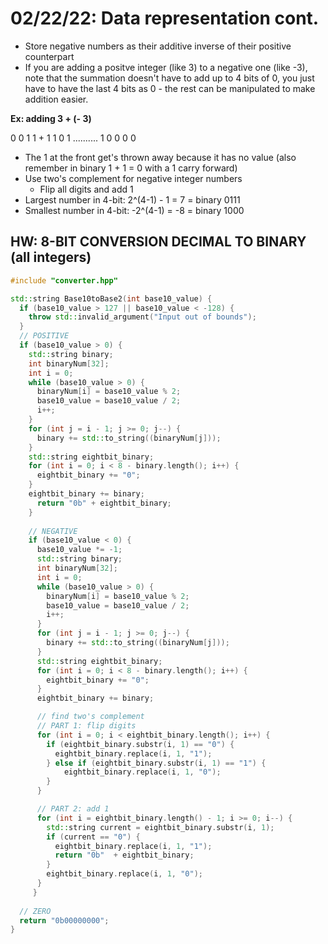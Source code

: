 # 02/22/22: Data representation cont.

- Store negative numbers as their additive inverse of their positive counterpart
- If you are adding a positve integer (like 3) to a negative one (like -3), note that the summation doesn't have to add up to 4 bits of 0, you just have to have the last 4 bits as 0 - the rest can be manipulated to make addition easier.

**Ex: adding 3 + (- 3)**

  0 0 1 1
\+ 1 1 0 1
..........
1 0 0 0 0 

- The 1 at the front get's thrown away because it has no value (also remember in binary 1 + 1 = 0 with a 1 carry forward)
- Use two's complement for negative integer numbers 
  - Flip all digits and add 1 
- Largest number in 4-bit: 2^(4-1) - 1 = 7 = binary 0111
- Smallest number in 4-bit: -2^(4-1) = -8 = binary 1000

## HW: 8-BIT CONVERSION DECIMAL TO BINARY (all integers)
``` cpp
#include "converter.hpp"

std::string Base10toBase2(int base10_value) {
  if (base10_value > 127 || base10_value < -128) {
    throw std::invalid_argument("Input out of bounds");
  }
  // POSITIVE
  if (base10_value > 0) {
    std::string binary;
    int binaryNum[32];
    int i = 0;
    while (base10_value > 0) {
      binaryNum[i] = base10_value % 2;
      base10_value = base10_value / 2;
      i++;
    }
    for (int j = i - 1; j >= 0; j--) {
      binary += std::to_string((binaryNum[j]));
    }
    std::string eightbit_binary;
    for (int i = 0; i < 8 - binary.length(); i++) {
      eightbit_binary += "0";
    }
    eightbit_binary += binary;
      return "0b" + eightbit_binary;
    }
    
    // NEGATIVE
    if (base10_value < 0) {
      base10_value *= -1;
      std::string binary;
      int binaryNum[32];
      int i = 0;
      while (base10_value > 0) {
        binaryNum[i] = base10_value % 2;
        base10_value = base10_value / 2;
        i++;
      }
      for (int j = i - 1; j >= 0; j--) {
        binary += std::to_string((binaryNum[j]));
      }
      std::string eightbit_binary;
      for (int i = 0; i < 8 - binary.length(); i++) {
        eightbit_binary += "0";
      }
      eightbit_binary += binary;

      // find two's complement 
      // PART 1: flip digits
      for (int i = 0; i < eightbit_binary.length(); i++) {
        if (eightbit_binary.substr(i, 1) == "0") {
          eightbit_binary.replace(i, 1, "1");
        } else if (eightbit_binary.substr(i, 1) == "1") {
            eightbit_binary.replace(i, 1, "0");
        }
      }

      // PART 2: add 1
      for (int i = eightbit_binary.length() - 1; i >= 0; i--) {
        std::string current = eightbit_binary.substr(i, 1);
        if (current == "0") {
          eightbit_binary.replace(i, 1, "1");
          return "0b"  + eightbit_binary;
        }
        eightbit_binary.replace(i, 1, "0");
      }
     }
  
  // ZERO
  return "0b00000000";
}

```